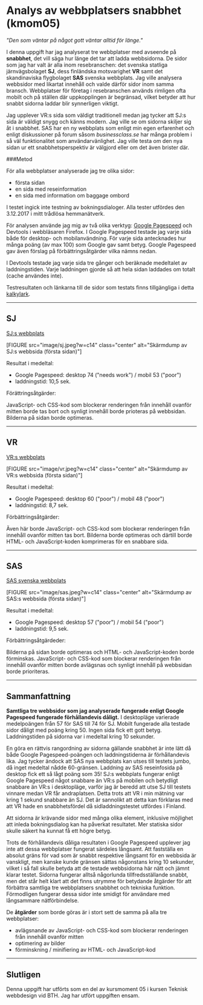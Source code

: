 Analys av webbplatsers snabbhet (kmom05)
========================================

_"Den som väntar på något gott väntar alltid för länge."_

I denna uppgift har jag analyserat tre webbplatser med avseende på **snabbhet**, det vill säga hur länge det tar att ladda webbsidorna. De sidor som jag har valt är alla inom resebranschen: det svenska statliga järnvägsbolaget **SJ**, dess finländska motsvarighet **VR** samt det skandinaviska flygbolaget **SAS** svenska webbplats. Jag ville analysera webbsidor med likartat innehåll och valde därför sidor inom samma bransch. Webbplatser för företag i resebranschen används rimligen ofta mobilt och på ställen där uppkopplingen är begränsad, vilket betyder att hur snabbt sidorna laddar blir synnerligen viktigt.

Jag upplever VR:s sida som väldigt traditionell medan jag tycker att SJ:s sida är väldigt snygg och känns modern. Jag ville se om sidorna skiljer sig åt i snabbhet. SAS har en ny webbplats som enligt min egen erfarenhet och enligt diskussioner på forum såsom _businessclass.se_ har många problem i så väl funktionalitet som användarvänlighet. Jag ville testa om den nya sidan ur ett snabbhetsperspektiv är välgjord eller om det även brister där.

###Metod

För alla webbplatser analyserade jag tre olika sidor:

- första sidan
- en sida med reseinformation
- en sida med information om baggage ombord

I testet ingick inte testning av bokningsdialoger. Alla tester utfördes den 3.12.2017 i mitt trådlösa hemmanätverk.

För analysen använde jag mig av två olika verktyg: [Google Pagespeed](https://developers.google.com/speed/pagespeed/) och Devtools i webbläsaren Firefox. I Google Pagespeed testade jag varje sida både för desktop- och mobilanvändning. För varje sida antecknades hur många poäng (av max 100) som Google gav samt betyg. Google Pagespeed gav även förslag på förbättringsåtgärder vilka nämns nedan.

I Devtools testade jag varje sida tre gånger och beräknade medeltalet av laddningstiden. Varje laddningen gjorde så att hela sidan laddades om totalt (cache användes inte).

Testresultaten och länkarna till de sidor som testats  finns tillgängliga i detta [kalkylark](https://docs.google.com/spreadsheets/d/15O6tYVw-k2v2JoiUykre-8m0N3xhscJibsDoi5jZfhg/edit?usp=sharing).

---

SJ
--------------

[SJ:s webbplats](https://www.sj.se)

[FIGURE src="image/sj.jpeg?w=c14" class="center" alt="Skärmdump av SJ:s webbsida (första sidan)"]

Resultat i medeltal:

- Google Pagespeed: desktop 74 ("needs work") / mobil 53 ("poor")
- laddningstid: 10,5 sek.

Förättringsåtgärder:

JavaScript- och CSS-kod som blockerar renderingen från innehåll ovanför mitten borde tas bort och synligt innehåll borde prioteras på webbsidan. Bilderna på sidan borde optimeras.

---

VR
--------------

[VR:s webbplats](https://www.vr.fi/cs/vr/sv/etusivu_sv)

[FIGURE src="image/vr.jpeg?w=c14" class="center" alt="Skärmdump av VR:s webbsida (första sidan)"]

Resultat i medeltal:

- Google Pagespeed: desktop 60 ("poor") / mobil 48 ("poor")
- laddningstid: 8,7 sek.


Förbättringsåtgärder:

Även här borde JavaScript- och CSS-kod som blockerar renderingen från innehåll ovanför mitten tas bort. Bilderna borde optimeras och därtill borde HTML- och JavaScript-koden komprimeras för en snabbare sida.


---

SAS
----------------

[SAS svenska webbplats](https://www.sas.se)

[FIGURE src="image/sas.jpeg?w=c14" class="center" alt="Skärmdump av SAS:s webbsida (första sidan)"]

Resultat i medeltal:

- Google Pagespeed: desktop 57 ("poor") / mobil 54 ("poor")
- laddningstid: 9,5 sek.

Förbättringsåtgärdeder:

Bilderna på sidan borde optimeras och HTML- och JavaScript-koden borde förminskas. JavaScript- och CSS-kod som blockerar renderingen från innehåll ovanför mitten borde avlägsnas och synligt innehåll på webbsidan borde prioriteras.

---

Sammanfattning
----------------

__Samtliga tre webbsidor som jag analyserade fungerade enligt Google Pagespeed fungerade förhållandevis dåligt.__ I desktopläge varierade medelpoängen från 57 för SAS till 74 för SJ. Mobilt fungerade alla testade sidor dåligt med poäng kring 50. Ingen sida fick ett gott betyg. Laddningstiden på sidorna var i medeltal kring 10 sekunder.

En göra en rättvis rangordning av sidorna gällande snabbhet är inte lätt då både Google Pagespeed-poängen och laddningstiderna är förhållandevis lika. Jag tycker ändock att SAS nya webbplats kan utses till testets jumbo, då inget medeltal nådde 60-gränsen. Laddning av SAS reseinfosida på desktop fick ett så lågt poäng som 35! SJ:s webbplats fungerar enligt Google Pagespeed något snabbare än VR:s på mobilen och betydligt snabbare än VR:s i desktopläge, varför jag är beredd att utse SJ till testets vinnare medan VR får andraplatsen. Detta trots att VR i min mätning var kring 1 sekund snabbare än SJ. Det är sannolikt att detta kan förklaras med att VR hade en snabbhetsfördel då sidladdningstestet utfördes i Finland.

Att sidorna är krävande sidor med många olika element, inklusive möjlighet att inleda bokningsdialog kan ha påverkat resultatet. Mer statiska sidor skulle säkert ha kunnat få ett högre betyg.

Trots de förhållandevis dåliga resultaten i Google Pagespeed upplever jag inte att dessa webbplatser fungerat särdeles långsamt. Att fastställa en absolut gräns för vad som är snabbt respektive långsamt för en webbsida är vanskligt, men kanske kunde gränsen sättas någonstans kring 10 sekunder, vilket i så fall skulle betyda att de testade webbsidorna här nätt och jämnt klarar testet. Sidorna fungerar alltså någorlunda tillfredsställande snabbt, men det står helt klart att det finns utrymme för betydande åtgärder för att förbättra samtliga tre webbplatsers snabbhet och tekniska funktion. Förmodligen fungerar dessa sidor inte smidigt för användare med långsammare nätförbindelse.

De __åtgärder__ som borde göras är i stort sett de samma på alla tre webbplatser:

- avlägsnande av JavaScript- och CSS-kod som blockerar renderingen från innehåll ovanför mitten
- optimering av bilder
- förminskning / minifiering av HTML- och JavaScript-kod

---

Slutligen
------------

Denna uppgift har utförts som en del av kursmoment 05 i kursen Teknisk webbdesign vid BTH. Jag har utfört uppgiften ensam.
